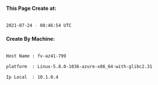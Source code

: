 
   
#### This Page Create at:

```bash

2021-07-24 - 08:46:54 UTC

```

#### Create By Machine:

```bash

Host Name : fv-az41-799

platform  : Linux-5.8.0-1036-azure-x86_64-with-glibc2.31

Ip Local  : 10.1.0.4

```

